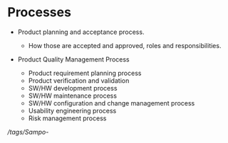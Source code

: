 # Processes

- Product planning and acceptance process.
    + How those are accepted and approved, roles and responsibilities.


- Product Quality Management Process
    + Product requirement planning process
    + Product verification and validation
    + SW/HW development process
    + SW/HW maintenance process
    + SW/HW configuration and change management process
    + Usability engineering process
    + Risk management process


*/tags/Sampo-*